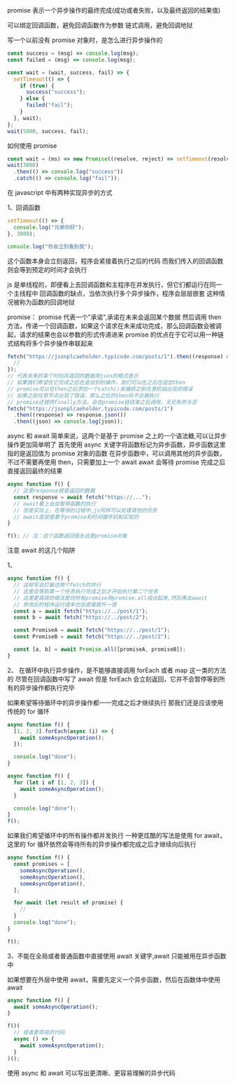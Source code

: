 promise 表示一个异步操作的最终完成(成功或者失败，以及最终返回的结果值)

可以绑定回调函数，避免回调函数作为参数
链式调用，避免回调地狱

写一个以前没有 promise 对象时，是怎么进行异步操作的

```javascript
const success = (msg) => console.log(msg);
const failed = (msg) => console.log(msg);

const wait = (wait, success, fail) => {
  setTimeout(() => {
    if (true) {
      success("success");
    } else {
      failed("fail");
    }
  }, wait);
};
wait(5000, success, fail);
```

如何使用 promise

```javascript
const wait = (ms) => new Promise((resolve, reject) => setTimeout(resolve, ms));
wait(3000)
  .then(() => console.log("success"))
  .catch(() => console.log("fail"));
```

在 javascript 中有两种实现异步的方式

1、回调函数

```javascript
setTimeout(() => {
  console.log("兄弟你好");
}, 3000);

console.log("你会立刻看到我");
```

这个函数本身会立刻返回，程序会紧接着执行之后的代码
而我们传入的回调函数则会等到预定的时间才会执行

js 是单线程的，即便看上去回调函数和主程序在并发执行，但它们都运行在同一个主线程中
回调函数的缺点，当依次执行多个异步操作，程序会层层嵌套
这种情况被称为函数的回调地狱

promise：
promise 代表一个"承诺",承诺在未来会返回某个数据
然后调用 then 方法，传递一个回调函数，如果这个请求在未来成功完成，那么回调函数会被调起，请求的结果也会以参数的形式传递进来
promise 的优点在于它可以用一种链式结构将多个异步操作串联起来

```javascript
fetch("https://jsonplcaeholder.typicode.com/posts/1").then((response) => {
  //
});
// 代表未来的某个时刻将返回的数据用json的格式表示
// 如果我们希望在它完成之后在追加别的操作，我们可以在之后在追加then
// promise可以在then之后添加一个catch()来捕获之前任意阶段出现的错误
// 如果之前任意节点出现了错误，那么之后的then将不会被执行
// promise还提供finally方法，会在promise链结束之后调用，无论失败与否
fetch("https://jsonplcaeholder.typicode.com/posts/1")
  .then((response) => response.json())
  .then((json) => console.log(json));
```

async 和 await
简单来说，这两个是基于 promise 之上的一个语法糖,可以让异步操作更加简单明了
首先使用 async 关键字将函数标记为异步函数，异步函数这里指的是返回值为 promise 对象的函数
在异步函数中，可以调用其他的异步函数，不过不需要再使用 then，只需要加上一个 await
await 会等待 promise 完成之后直接返回最终的结果

```javascript
async function f() {
  // 这里response就是返回的数据
  const response = await fetch("https://...");
  // await看上去会暂停函数的执行
  // 但是实际上，在等待的过程中,js同样可以处理其他的任务
  // await底层是基于promise和时间循环机制实现的
}

f(); // 注：这个函数返回值永远是promise对象
```

注意 await 的这几个陷阱

1、

```javascript
async function f() {
  // 这样写会打破这两个fetch的并行
  // 这里会等到第一个任务执行完成之后才开始执行第二个任务
  // 这里更高效的做法是将所有promise用promise.all组合起来,然后再去await
  // 修改后的程序运行效率也会直接提升一倍
  const a = await fetch("https://../post/1");
  const b = await fetch("https://../post/2");

  const PromiseA = await fetch("https://../post/1");
  const PromiseB = await fetch("https://../post/2");

  const [a, b] = await Promise.all([promiseA, promiseB]);
}
```

2、
在循环中执行异步操作，是不能够直接调用 forEach 或者 map 这一类的方法的
尽管在回调函数中写了 await
但是 forEach 会立刻返回，它并不会暂停等到所有的异步操作都执行完毕

如果希望等待循环中的异步操作都一一完成之后才继续执行
那我们还是应该使用传统的 for 循环

```javascript
async function f() {
  [1, 2, 3].forEach(async (i) => {
    await someAsyncOperation();
  });

  console.log("done");
}

async function f() {
  for (let i of [1, 2, 3]) {
    await someAsyncOperation();
  }

  console.log("done");
}
f();
```

如果我们希望循环中的所有操作都并发执行
一种更炫酷的写法是使用 for await，这里的 for 循环依然会等待所有的异步操作都完成之后才继续向后执行

```javascript
async function f() {
  const promises = [
    someAsyncOperation(),
    someAsyncOperation(),
    someAsyncOperation(),
  ];

  for await (let result of promise) {
    //
  }
  console.log("done");
}

f();
```

3、不能在全局或者普通函数中直接使用 await 关键字,await 只能被用在异步函数中

如果想要在外层中使用 await，需要先定义一个异步函数，然后在函数体中使用 await

```javascript
async function f() {
  await someAsyncOperation();
}

f()(
  // 或者更简易的代码
  async () => {
    await someAsyncOperation();
  }
)();
```

使用 async 和 await 可以写出更清晰、更容易理解的异步代码
